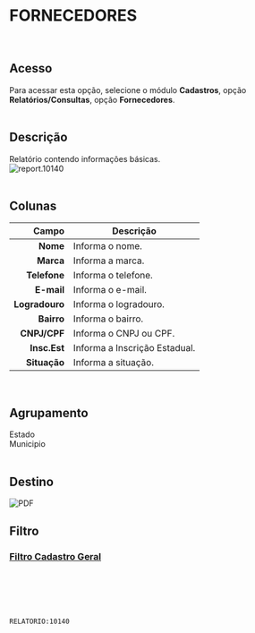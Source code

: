 # FORNECEDORES
<br>

## Acesso
Para acessar esta opção, selecione o módulo **Cadastros**, opção **Relatórios/Consultas**, opção **Fornecedores**.
<br>
<br>

## Descrição
Relatório contendo informações básicas.
<br>
![report.10140](https://raw.githubusercontent.com/netforcews/docs-siscom/master/relatorios/imagens/report.10140.png)
<br>
<br>

## Colunas
Campo | Descrição
--:|---
**Nome** | Informa o nome.
**Marca** | Informa a marca.
**Telefone** | Informa o telefone.
**E-mail** | Informa o e-mail.
**Logradouro** | Informa o logradouro.
**Bairro** | Informa o bairro.
**CNPJ/CPF** | Informa o CNPJ ou CPF.
**Insc.Est** | Informa a Inscrição Estadual.
**Situação** | Informa a situação.
<br>

## Agrupamento
Estado   
Municipio   
<br>

## Destino
 ![PDF](https://raw.githubusercontent.com/netforcews/docs-siscom/master/relatorios/imagens/pdf-48.png)
<br>

## Filtro
### [Filtro Cadastro Geral](/geral/rep-filtro-pessoa.md)
<br>
<br>
<br>
<br>

```RELATORIO:10140```
